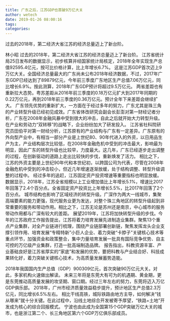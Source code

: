 ```yaml
---
title: 广东之后，江苏GDP也首破9万亿大关
author: wetech
date: 2019-01-26 08:00:16
tags: 
categories: 
---
```

过去的2018年，第二经济大省江苏的经济总量迈上了新台阶。
<!-- more -->
林小昭
过去的2018年，第二经济大省江苏的经济总量迈上了新台阶。
江苏省统计局25日发布的数据显示，初步核算并经国家统计局核定，2018年全年实现生产总值92595.4亿元，按可比价格计算，比上年增长6.7%。
这是江苏GDP首次迈上9万亿大关。全国经济总量最大的广东尚未公布2018年经济数据，不过，2017年广东GDP已经达到了89879亿元，今年前三季度广东地区生产总值7.06万亿元，同比增长6.9%。按此测算，2018年广东GDP预计将超过9.5万亿元。
两省差距也有重新拉大态势。粤苏差距从2016年前三季度的0.18万亿元扩大到2017年同期的0.22万亿元，再到2018年前三季度的0.36万亿元。预计全年下来差距会继续扩大。
广东领先优势的重新扩大，一方面在于经过多年的努力，广东尤其是珠三角的产业转型升级已经初见成效。广东省体改研究会副会长彭澎对第一财经记者分析，广东在2008年金融风暴中受到很大的冲击，自此之后就开始大力转型升级。在产业和劳动力“双转移”的战略下，企业纷纷加大了研发投入。
江苏省社科院研究员田伯平对第一财经分析，江苏原有的产业结构与广东有一定差异。广东原有的外向型产业中，有相当一部分产业是上世纪80、90年代进入的外资，以日用品生产为主，产业结构层次比较低，在2008年金融危机中受到的冲击最大，影响最为明显，因此广东的转型升级也比较早，力度最大。这几年，广东已经逐步走出调整的过程，在创新驱动的道路上走出比较快的步伐，重新焕发了活力。
相比之下，江苏的外资主要是上世纪90年代和本世纪初，以跨国公司为代表，尽管在2008年金融危机中受到的冲击较小，但近几年增速逐渐放缓，处于结构调整、转型升级调整的过程中。
经过多年的追赶，江苏固定资产投资增速等重要指标也明显放缓。数据显示，2018年，江苏全省规模以上工业增加值比上年增长5.1%，增速比2017年回落了2.4个百分点。全省固定资产投资比上年增长5.5%，比2017年回落了2个百分点。
城市结构也影响了区域经济的转型升级。广深作为两大一线城市，集聚高端要素的能力更强，现代服务业更为发达，对整个珠三角地区的转型升级起到非常重要的服务和带动作用。相比之下，江苏无论是苏州还是南京，中心城市的服务带动作用都与广深有较大的差距。
展望2019年，江苏将加快转型升级的步伐。今年的江苏政府工作报告提出，江苏将着力培育发展先进制造业集群。聚焦13个重点产业集群，对全产业链进行梳理，围绕产业链部署创新链，聚焦发挥龙头企业支撑引领作用、培育发展“专精特新”小巨人企业、着力突破“卡脖子”关键核心技术等重点环节，加强资金和政策整合，集中力量培育发展一批具有国际竞争优势、自主可控的万亿级产业集群，打造一批高端制造品牌。
报告指出，科教资源丰富、产业基础良好是江苏省厚实的“家底”和发展的优势，要把科教与产业结合好、科技成果转化好，着力突破关键核心技术，为高质量发展蓄势造能。
 
 
2018年我国国内生产总值（GDP）900309亿元，首次突破90万亿元大关。对此，多家机构火速做出解读。
未来三年将是东莞大有可为的机遇期、黄金期，更是东莞推动高质量发展的攻坚期、窗口期。经过三年左右的努力，东莞将迈入万亿GDP俱乐部。
2018年，广州市经济质量效益稳步提升，预计地区生产总值2.3万亿元，同比增长6.5%左右。
相比干线高铁，城际铁路由地方主导，如何解决“钱从哪来”就十分关键。在此过程中，沿线土地综合开发被寄予厚望，“铁路+土地”开发成为核心的综合回报模式。
宁波也由此成为全国第15个GDP突破万亿大关的城市，也是浙江第二个、长三角地区第六个GDP万亿俱乐部成员。
